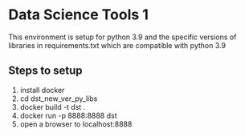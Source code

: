 # Data Science Tools 1

This environment is setup for python 3.9 and the specific versions of libraries in requirements.txt which are compatible with python 3.9

## Steps to setup

1. install docker
2. cd dst_new_ver_py_libs
3. docker build -t dst .
4. docker run -p 8888:8888 dst
5. open a browser to localhost:8888

